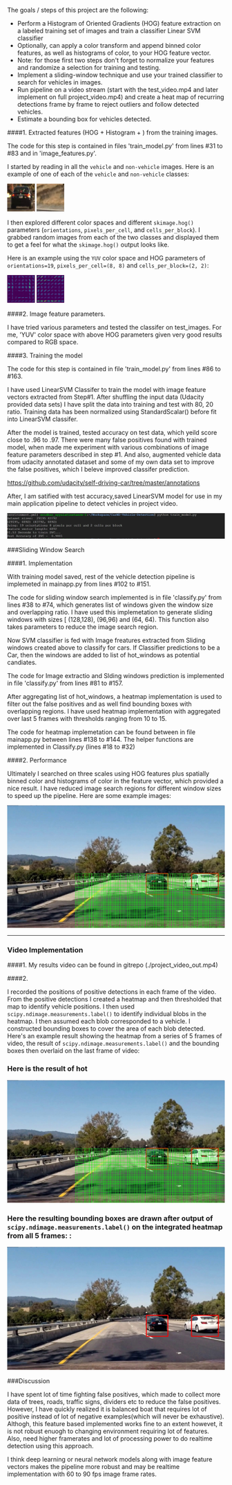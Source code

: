
The goals / steps of this project are the following:

* Perform a Histogram of Oriented Gradients (HOG) feature extraction on a labeled training set of images and train a classifier Linear SVM classifier
* Optionally, can apply a color transform and append binned color features, as well as histograms of color, to your HOG feature vector. 
* Note: for those first two steps don't forget to normalize your features and randomize a selection for training and testing.
* Implement a sliding-window technique and use your trained classifier to search for vehicles in images.
* Run  pipeline on a video stream (start with the test_video.mp4 and later implement on full project_video.mp4) and create a heat map of recurring detections frame by frame to reject outliers and follow detected vehicles.
* Estimate a bounding box for vehicles detected.

[//]: # (Image References)
[image1]: ./output_images/car.png
[image2]: ./output_images/notcar.png
[image3]: ./output_images/car_hog_ch0.png
[image4]: ./output_images/notcar_hog_ch0.png
[image5]: ./output_images/training_result.png
[image6]: ./output_images/test1_windows.jpeg
[image7]: ./output_images/test1_hotwindows.jpeg
[image8]: ./output_images/test1_heatmap.jpeg
[video1]: ./project_video.mp4


####1. Extracted  features (HOG + Histogram + ) from the training images.

The code for this step is contained in files 'train_model.py' from lines #31 to #83 and in  'image_features.py'.

I started by reading in all the `vehicle` and `non-vehicle` images.  Here is an example of one of each of the `vehicle` and `non-vehicle` classes:

![alt text][image1]
![alt text][image2]

I then explored different color spaces and different `skimage.hog()` parameters (`orientations`, `pixels_per_cell`, and `cells_per_block`).  I grabbed random images from each of the two classes and displayed them to get a feel for what the `skimage.hog()` output looks like.

Here is an example using the `YUV` color space and HOG parameters of `orientations=19`, `pixels_per_cell=(8, 8)` and `cells_per_block=(2, 2)`:


![alt text][image3]
![alt text][image4]

####2. Image feature parameters.

I have tried various parameters and tested the classifer  on test_images. For me, 'YUV' color space with above HOG parameters given
very good results compared to RGB space.

####3. Training the model

The code for this step is contained in file 'train_model.py' from lines #86 to #163.

I have used LinearSVM Classifer to train the model with image feature vectors extracted from Step#1. After shuffling the input data (Udacity provided data sets) I have split the data into training and test with 80, 20  ratio. Training data has been normalized using StandardScalar() before fit into LinearSVM classifer.

After the model is trained, tested accuracy on test data, which yeild score close to .96 to .97. There were many false positives found with trained model, when made me  experiment with various combinations of image feature parameters described in step #1. And also, augmented vehicle data from udacity annotated dataset and some of my own data set to improve the false positives, which I beleve improved classifer prediction.

https://github.com/udacity/self-driving-car/tree/master/annotations

After, I am satified with test accuracy,saved LinearSVM model for use in my main application pipeline to detect vehicles in project video.

![alt text][image5]

###Sliding Window Search

####1. Implementation

With training model saved, rest of the  vehicle detection pipeline is implemeted in mainapp.py from lines #102 to #151.

The code for sliding window search implemented is in file 'classify.py' from lines #38 to #74, which generates list of windows
given the window size and overlapping ratio. I have used this implemetation to generate sliding windows with sizes [ (128,128), (96,96) and (64, 64). This function also takes parameters to reduce the image search region.

Now SVM classifier is fed with Image freatures extracted from Sliding windows created above to classify for cars. If Classifier predictions to be a Car, then the windows are added to list of hot_windows as potential candiates. 

The code for Image extractio and Slding windows prediction is implemented in file 'classify.py' from lines #81 to #157.

After aggregating list of hot_windows, a heatmap implementation is used to filter out the false positives and as well find bounding boxes with overlapping regions. I have used heatmap implementation with aggregated over last 5 frames with thresholds ranging from 
10 to 15. 

The code for heatmap implemetation can be found between in file mainapp.py between lines #138 to #144. The helper functions are 
implemented in Classify.py (lines #18 to #32)



####2. Performance

Ultimately I searched on three scales using  HOG features plus spatially binned color and histograms of color in the feature vector, which provided a nice result. I have reduced image search regions for different window sizes to speed up the pipeline. Here are some example images:

![alt text][image6]

---

### Video Implementation

####1.
My results video can be found in gitrepo (./project_video_out.mp4)

####2.

I recorded the positions of positive detections in each frame of the video.  From the positive detections I created a heatmap and then thresholded that map to identify vehicle positions.  I then used `scipy.ndimage.measurements.label()` to identify individual blobs in the heatmap.  I then assumed each blob corresponded to a vehicle.  I constructed bounding boxes to cover the area of each blob detected.  
Here's an example result showing the heatmap from a series of 5 frames of video, the result of `scipy.ndimage.measurements.label()` and the bounding boxes then overlaid on the last frame of video:



### Here is the result of hot

![alt text][image6]


### Here the resulting bounding boxes are drawn after output of `scipy.ndimage.measurements.label()` on the integrated heatmap from all 5 frames: :
![alt text][image8]


###Discussion

I have spent lot of time fighting false positives, which made to collect more data of trees, roads, traffic signs, dividers etc to reduce the false positives.  However, I have quickly realized it is balanced boat that requires lot of positive instead of lot of negative examples(which will never be exhaustive). Althogh, this feature based implemented works fine to an extent howevet, it is not robust enuogh to changing environment requiring lot of features. Also, need higher framerates and lot of processing power to do realtime 
detection using this approach.

I think deep learning or neural network models along with image feature vectors makes the pipeline more robust and may be realtime implementation with 60 to 90 fps image frame rates. 

